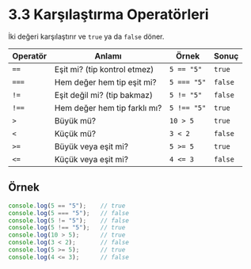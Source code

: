 # 3.3 Karşılaştırma Operatörleri

İki değeri karşılaştırır ve `true` ya da `false` döner.

| Operatör | Anlamı                      | Örnek         | Sonuç   |
|----------|-----------------------------|---------------|---------|
| `==`     | Eşit mi? (tip kontrol etmez) | `5 == "5"`     | `true`  |
| `===`    | Hem değer hem tip eşit mi?   | `5 === "5"`    | `false` |
| `!=`     | Eşit değil mi? (tip bakmaz)  | `5 != "5"`     | `false` |
| `!==`    | Hem değer hem tip farklı mı? | `5 !== "5"`    | `true`  |
| `>`      | Büyük mü?                    | `10 > 5`       | `true`  |
| `<`      | Küçük mü?                    | `3 < 2`        | `false` |
| `>=`     | Büyük veya eşit mi?          | `5 >= 5`       | `true`  |
| `<=`     | Küçük veya eşit mi?          | `4 <= 3`       | `false` |

## Örnek

```js
console.log(5 == "5");    // true
console.log(5 === "5");   // false
console.log(5 != "5");    // false
console.log(5 !== "5");   // true
console.log(10 > 5);      // true
console.log(3 < 2);       // false
console.log(5 >= 5);      // true
console.log(4 <= 3);      // false
